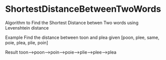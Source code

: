 # ShortestDistanceBetweenTwoWords

Algorithm to Find the Shortest Distance betwen Two words using Levenshtein distance

Example Find the distance between toon and plea given [poon, plee, same, poie, plea, plie, poin]

Result
toon-->poon-->poin-->poie-->plie-->plee-->plea
